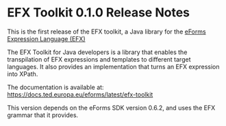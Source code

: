# EFX Toolkit 0.1.0 Release Notes

This is the first release of the EFX toolkit, a Java library for the [eForms Expression Language (EFX)](https://docs.ted.europa.eu/eforms/latest/efx)

The EFX Toolkit for Java developers is a library that enables the transpilation of EFX expressions and templates to different target languages. It also provides an implementation that turns an EFX expression into XPath.

The documentation is available at: https://docs.ted.europa.eu/eforms/latest/efx-toolkit

This version depends on the eForms SDK version 0.6.2, and uses the EFX grammar that it provides.
